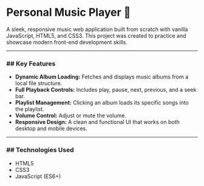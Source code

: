 # Personal Music Player 🎵

A sleek, responsive music web application built from scratch with vanilla JavaScript, HTML5, and CSS3. This project was created to practice and showcase modern front-end development skills.

---



### ## Key Features

* **Dynamic Album Loading:** Fetches and displays music albums from a local file structure.
* **Full Playback Controls:** Includes play, pause, next, previous, and a seek bar.
* **Playlist Management:** Clicking an album loads its specific songs into the playlist.
* **Volume Control:** Adjust or mute the volume.
* **Responsive Design:** A clean and functional UI that works on both desktop and mobile devices.

---

### ## Technologies Used

* HTML5
* CSS3
* JavaScript (ES6+)
